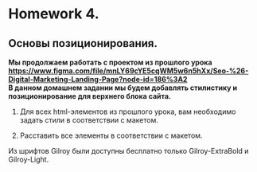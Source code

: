 # Homework 4.
## Основы позиционирования.
**Мы продолжаем работать с проектом из прошлого урока https://www.figma.com/file/mnLY69cYE5cqWM5w6n5hXx/Seo-%26-Digital-Marketing-Landing-Page?node-id=186%3A2**  
**В данном домашнем задании мы будем добавлять стилистику и позиционирование для верхнего блока сайта.**

1. Для всех html-элементов из прошлого урока, вам необходимо задать стили в соответствии с макетом.

2. Расставить все элементы в соответствии с макетом.  

Из шрифтов Gilroy были доступны бесплатно только Gilroy-ExtraBold и Gilroy-Light.
